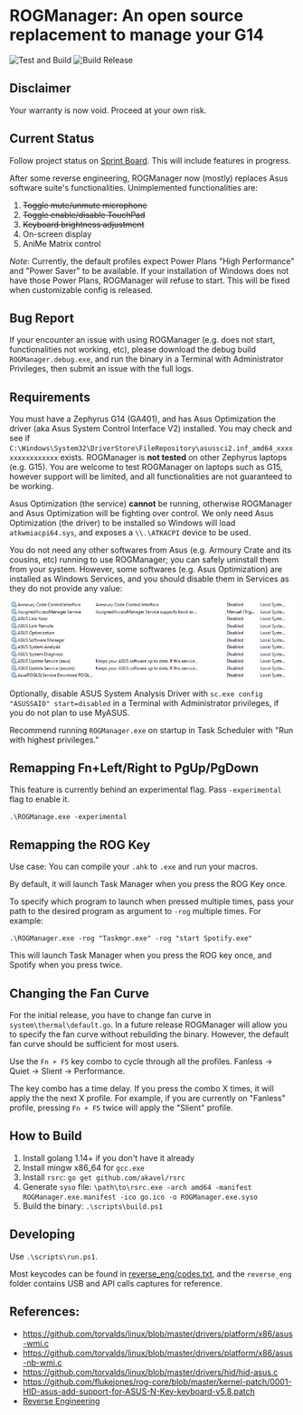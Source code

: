 # ROGManager: An open source replacement to manage your G14

![Test and Build](https://github.com/zllovesuki/ROGManager/workflows/Test%20and%20Build/badge.svg) ![Build Release](https://github.com/zllovesuki/ROGManager/workflows/Build%20Release/badge.svg)

## Disclaimer

Your warranty is now void. Proceed at your own risk.

## Current Status

Follow project status on [Sprint Board](https://github.com/zllovesuki/ROGManager/projects/1). This will include features in progress.

After some reverse engineering, ROGManager now (mostly) replaces Asus software suite's functionalities. Unimplemented functionalities are:
1. ~~Toggle mute/unmute microphone~~
2. ~~Toggle enable/disable TouchPad~~
3. ~~Keyboard brightness adjustment~~
4. On-screen display
5. AniMe Matrix control

_Note_: Currently, the default profiles expect Power Plans "High Performance" and "Power Saver" to be available. If your installation of Windows does not have those Power Plans, ROGManager will refuse to start. This will be fixed when customizable config is released.

## Bug Report

If your encounter an issue with using ROGManager (e.g. does not start, functionalities not working, etc), please download the debug build `ROGManager.debug.exe`, and run the binary in a Terminal with Administrator Privileges, then submit an issue with the full logs.

## Requirements

You must have a Zephyrus G14 (GA401), and has Asus Optimization the driver (aka Asus System Control Interface V2) installed. You may check and see if `C:\Windows\System32\DriverStore\FileRepository\asussci2.inf_amd64_xxxxxxxxxxxxxxxx` exists. ROGManager is **not tested** on other Zephyrus laptops (e.g. G15). You are welcome to test ROGManager on laptops such as G15, however support will be limited, and all functionalities are not guaranteed to be working.

Asus Optimization (the service) **cannot** be running, otherwise ROGManager and Asus Optimization will be fighting over control. We only need Asus Optimization (the driver) to be installed so Windows will load `atkwmiacpi64.sys`, and exposes a `\\.\ATKACPI` device to be used.

You do not need any other softwares from Asus (e.g. Armoury Crate and its cousins, etc) running to use ROGManager; you can safely uninstall them from your system. However, some softwares (e.g. Asus Optimization) are installed as Windows Services, and you should disable them in Services as they do not provide any value:

![Running Services](images/services.png)

Optionally, disable ASUS System Analysis Driver with `sc.exe config "ASUSSAIO" start=disabled` in a Terminal with Administrator privileges, if you do not plan to use MyASUS.

Recommend running `ROGManager.exe` on startup in Task Scheduler with "Run with highest privileges."

## Remapping Fn+Left/Right to PgUp/PgDown

This feature is currently behind an experimental flag. Pass `-experimental` flag to enable it.

```
.\ROGManage.exe -experimental
```

## Remapping the ROG Key

Use case: You can compile your `.ahk` to `.exe` and run your macros.

By default, it will launch Task Manager when you press the ROG Key once.

To specify which program to launch when pressed multiple times, pass your path to the desired program as argument to `-rog` multiple times. For example:

```
.\ROGManager.exe -rog "Taskmgr.exe" -rog "start Spotify.exe"
```

This will launch Task Manager when you press the ROG key once, and Spotify when you press twice.

## Changing the Fan Curve

For the initial release, you have to change fan curve in `system\thermal\default.go`. In a future release ROGManager will allow you to specify the fan curve without rebuilding the binary. However, the default fan curve should be sufficient for most users.

Use the `Fn + F5` key combo to cycle through all the profiles. Fanless -> Quiet -> Slient -> Performance.

The key combo has a time delay. If you press the combo X times, it will apply the the next X profile. For example, if you are currently on "Fanless" profile, pressing `Fn + F5` twice will apply the "Slient" profile.

## How to Build

1. Install golang 1.14+ if you don't have it already
2. Install mingw x86_64 for `gcc.exe`
2. Install `rsrc`: `go get github.com/akavel/rsrc`
3. Generate `syso` file: `\path\to\rsrc.exe -arch amd64 -manifest ROGManager.exe.manifest -ico go.ico -o ROGManager.exe.syso`
4. Build the binary: `.\scripts\build.ps1`

## Developing

Use `.\scripts\run.ps1`.

Most keycodes can be found in [reverse_eng/codes.txt](reverse_eng/codes.txt), and the `reverse_eng` folder contains USB and API calls captures for reference.

## References:

- https://github.com/torvalds/linux/blob/master/drivers/platform/x86/asus-wmi.c
- https://github.com/torvalds/linux/blob/master/drivers/platform/x86/asus-nb-wmi.c
- https://github.com/torvalds/linux/blob/master/drivers/hid/hid-asus.c
- https://github.com/flukejones/rog-core/blob/master/kernel-patch/0001-HID-asus-add-support-for-ASUS-N-Key-keyboard-v5.8.patch
- [Reverse Engineering](./reverse_eng.md)